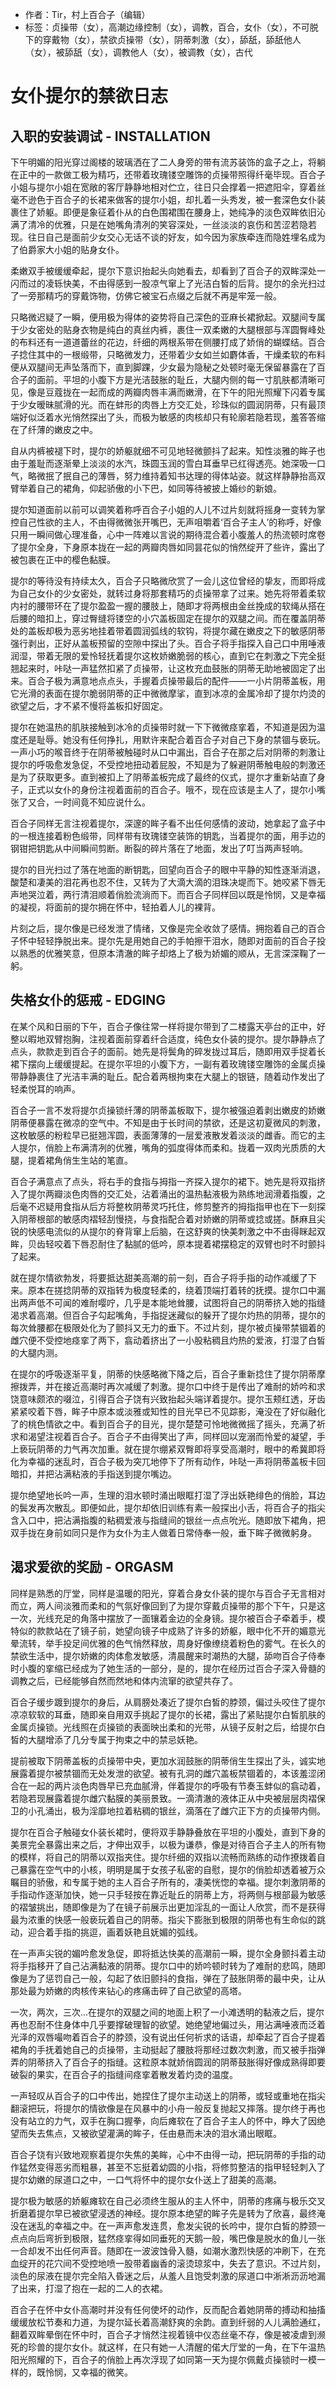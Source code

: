 - 作者：Tir，村上百合子（编辑）
- 标签：贞操带（女），高潮边缘控制（女），调教，百合，女仆（女），不可脱下的穿戴物（女），禁欲贞操带（女），阴蒂刺激（女），舔舐，舔舐他人（女），被舔舐（女），调教他人（女），被调教（女），古代

# 女仆提尔的禁欲日志
## 入职的安装调试 - INSTALLATION
下午明媚的阳光穿过阁楼的玻璃洒在了二人身旁的带有流苏装饰的盒子之上，将躺在正中的一款做工极为精巧，还带着玫瑰镂空雕饰的贞操带照得纤毫毕现。百合子小姐与提尔小姐在宽敞的客厅静静地相对伫立，往日只会撑着一把遮阳伞，穿着丝毫不逊色于百合子的长裙来做客的提尔小姐，却扎着一头秀发，被一套深色女仆装裹住了娇躯。即便是象征着仆从的白色围裙围在腰身上，她纯净的淡色双眸依旧沁满了清冷的优雅，只是在她嘴角清冽的笑容深处，一丝淡淡的哀伤和苦涩若隐若现。往日自己是面前少女交心无话不谈的好友，如今因为家族牵连而隐姓埋名成为了伯爵家大小姐的贴身女仆。

柔嫩双手被缓缓牵起，提尔下意识抬起头向她看去，却看到了百合子的双眸深处一闪而过的凌轹快美，不由得感到一股凉气窜上了光洁白皙的后背。提尔的余光扫过了一旁那精巧的穿戴饰物，仿佛它被宝石点缀之后就不再是牢笼一般。

只略微迟疑了一瞬，便用极为得体的姿势将自己深色的亚麻长裙掀起。双腿间专属于少女密处的贴身衣物是纯白的真丝内裤，裹住一双柔嫩的大腿根部与浑圆臀峰处的布料还有一道道蕾丝的花边，纤细的两根系带在侧腰打成了娇俏的蝴蝶结。百合子捻住其中的一根缎带，只略微发力，还带着少女如兰如麝体香，干燥柔软的布料便从双腿间无声坠落而下，直到脚踝，少女最为隐秘之处顿时毫无保留暴露在了百合子的面前。平坦的小腹下方是光洁鼓胀的耻丘，大腿内侧的每一寸肌肤都清晰可见，像是豆蔻拢在一起而成的两瓣肉唇丰满而嫩滑，在下午的阳光照耀下闪着专属于少女暧昧腻滑的光。而在蚌形的肉唇上方交汇处，珍珠似的圆润阴蒂，只有最顶端好似泛着水光悄然探出了头，而极为敏感的肉核却只有轮廓若隐若现，羞答答缩在了纤薄的嫩皮之中。

自从内裤被褪下时，提尔的娇躯就细不可见地轻微颤抖了起来。知性淡雅的眸子也由于羞耻而逐渐晕上淡淡的水汽，珠圆玉润的雪白耳垂早已红得透亮。她深吸一口气，略微抿了抿自己的薄唇，努力维持着知书达理的得体站姿。就这样静静抬高双臂举着自己的裙角，仰起骄傲的小下巴，如同等待被披上婚纱的新娘。

提尔知道面前以前可以调笑着称呼百合子小姐的人儿不过片刻就将摇身一变转为掌控自己性欲的主人，不由得微微张开嘴巴，无声咀嚼着‘百合子主人’的称呼，好像只用一瞬间做心理准备，心中一阵难以言说的期待混合着小腹羞人的热流顿时席卷了提尔全身，下身原本拢在一起的两瓣肉唇如同昙花似的悄然绽开了些许，露出了被包裹在正中的樱色黏膜。

提尔的等待没有持续太久，百合子只略微欣赏了一会儿这位曾经的挚友，而即将成为自己女仆的少女密处，就转过身将那套精巧的贞操带拿了过来。她先将带着柔软内衬的腰带环在了提尔盈盈一握的腰肢上，随即才将两根由金丝挽成的软绳从搭在后腰的暗扣上，穿过臀缝将镂空的小穴盖板固定在提尔的双腿之间。而在覆盖阴蒂处的盖板却极为恶劣地挂着带着圆润弧线的软钩，将提尔藏在嫩皮之下的敏感阴蒂强行剥出，正好从盖板预留的空隙中探出了头。百合子将手指探入自己口中用唾液润湿，带着无限的爱怜轻抚着提尔这枚娇嫩脆弱的核心，直到它在刺激之下完全挺翘起来时，咔哒一声猛然扣紧了贞操带，让这枚充血鼓胀的阴蒂无助地被固定了出来。百合子极为满意地点点头，手握着贞操带最后的配件——一小片阴蒂盖板，用它光滑的表面在提尔脆弱阴蒂的正中微微摩挲，直到冰凉的金属冷却了提尔灼烫的欲望之后，才不紧不慢将盖板扣好固定。

提尔在她温热的肌肤接触到冰冷的贞操带时就一下下微微痉挛着，不知道是因为温度还是耻辱。她没有任何挣扎，用默许来配合着百合子对自己下身的禁锢与亵玩。一声小巧的喉音终于在阴蒂被触碰时从口中漏出，百合子在那之后对阴蒂的刺激让提尔的呼吸愈发急促，不受控地扭动着屁股，不知是为了躲避阴蒂触电般的刺激还是为了获取更多。直到被扣上了阴蒂盖板完成了最终的仪式，提尔才重新站直了身子，正式以女仆的身份注视着面前的百合子。哦不，现在应该是主人了，提尔小嘴张了又合，一时间竟不知应说什么。

百合子同样无言注视着提尔，深邃的眸子看不出任何感情的波动，她拿起了盒子中的一根连接着粉色缎带，同样带有玫瑰镂空装饰的钥匙，当着提尔的面，用手边的钢钳把钥匙从中间瞬间剪断。断裂的碎片落在了地面，发出了叮当两声轻响。

提尔的目光扫过了落在地面的断钥匙，回望向百合子的眼中平静的知性逐渐消退，酸楚和凄美的泪花再也忍不住，又转为了大滴大滴的泪珠决堤而下。她咬紧下唇无声地哭泣着，两行清泪顺着俏脸流淌而下。而百合子同样回以既是怜悯，又是幸福的凝视，将面前的提尔拥在怀中，轻拍着人儿的裸背。

片刻之后，提尔像是已经发泄了情绪，又像是完全收敛了感情。拥抱着自己的百合子怀中轻轻挣脱出来。提尔先是用她自己的手帕擦干泪水，随即对面前的百合子投以熟悉的优雅笑意，但原本清澈的眸子却烙上了极为娇媚的顺从，无言深深鞠了一躬。

## 失格女仆的惩戒 - EDGING
在某个风和日丽的下午，百合子像往常一样将提尔带到了二楼露天亭台的正中，好整以暇地双臂抱胸，注视着面前穿着纤合适度，纯色女仆装的提尔。提尔静静点了点头，款款走到百合子的面前。她先是将鬓角的碎发拢过耳后，随即用双手捉着长裙下摆向上缓缓提起。在提尔平坦的小腹下方，一副有着玫瑰镂空雕饰的金属贞操带静静裹住了光洁丰满的耻丘。配合着两根拘束在大腿上的银链，随着动作发出了轻柔悦耳的响声。

百合子一言不发将提尔贞操锁纤薄的阴蒂盖板取下，提尔被强迫着剥出嫩皮的娇嫩阴蒂便暴露在微凉的空气中。不知是由于长时间的禁欲，还是这初夏微风的刺激，这枚敏感的粉粒早已挺翘浑圆，表面薄薄的一层爱液散发着淡淡的雌香。而它的主人提尔，俏脸上布满清冽的优雅，嘴角的弧度得体而柔和。拢着一双肉光质质的大腿，提着裙角俏生生站的笔直。

百合子满意点了点头，将右手的食指与拇指一齐探入提尔的裙下。她先是将双指挤入了提尔两瓣淡色肉唇的交汇处，沾着涌出的温热黏液极为熟练地润滑着指腹，之后毫不迟疑用食指从后方将整枚阴蒂灵巧托住，修剪整齐的拇指指甲也在下一刻探入阴蒂根部的敏感肉褶轻刮慢挠，与食指配合着对娇嫩的阴蒂或捻或搓。酥麻且尖锐的快感电流似的从提尔的脊背窜上后脑，在这舒爽的快美刺激之中不由得眯起双眸，贝齿轻咬着下唇忍耐住了黏腻的低吟，原本提着裙摆稳定的双臂也时不时颤抖了起来。

就在提尔情欲勃发，将要抵达甜美高潮的前一刻，百合子将手指的动作减缓了下来。原本在搓捻阴蒂的双指转为极度轻柔的，绕着顶端打着转的抚摸。提尔口中漏出两声低不可闻的难耐嘤咛，几乎是本能地耸腰，试图将自己的阴蒂挤入她的指缝渴求着高潮。但百合子勾起嘴角，手指捉迷藏似的躲开了提尔灼热的阴蒂，提尔的每次耸腰都在极限处化为了颤抖又无力的垂下。不过片刻，提尔被贞操带禁锢着的雌穴便不受控地痉挛了两下，翕动着挤出了一小股粘稠且灼热的爱液，打湿了白皙的大腿内测。

在提尔的呼吸逐渐平复，阴蒂的快感略微下降之后，百合子重新捻住了提尔阴蒂摩擦拨弄，并在接近高潮时再次减缓了刺激。提尔口中终于是传出了难耐的娇吟和求饶意味颇浓的啜泣，引得百合子饶有兴致抬起头端详着提尔。提尔玉颊红透，牙齿紧紧咬着下唇，眸子中原本或淡雅或知性的目光早已不见踪影，淹没在了好似融化了的桃色情欲之中。看到百合子的目光，提尔楚楚可怜地微微摇了摇头，充满了祈求和渴望注视着百合子。百合子不由得笑出了声，同样回以宠溺而怜爱的凝望，手上亵玩阴蒂的力气再次加重。就在提尔绷紧双臀即将享受高潮时，眼中的希冀即将化为幸福的迷乱时，百合子极为突兀地停下了所有动作，咔哒一声将阴蒂盖板卡回暗扣，并把沾满粘液的手指送到提尔嘴边。

提尔绝望地长吟一声，生理的泪水顿时涌出眼眶打湿了浮出妖艳绯色的俏脸，耳边的鬓发再次散乱。即便如此，提尔却依旧训练有素一般探出小舌，将百合子的指尖含入口中，把沾满指腹的粘稠爱液与指缝间的银丝一点点吮光。随即放下裙角，把双手拢在身前如同只是作为女仆为主人做着日常侍奉一般，垂下眸子微微躬身。

## 渴求爱欲的奖励 - ORGASM
同样是熟悉的厅堂，同样是温暖的阳光，穿着合身女仆装的提尔与百合子无言相对而立，两人间淡雅而柔和的气氛好像回到了为提尔穿戴贞操带的那个下午，只是这一次，光线充足的角落中摆放了一面镶着金边的全身镜。提尔被百合子牵着手，模特似的款款站在了镜子前，她望向镜子中成熟了许多的娇躯，眼中化不开的媚意光晕流转，举手投足间优雅的色气悄然释放，周身好像缭绕着粉色的雾气。在长久的禁欲生活中，提尔娇嫩的肉体愈发敏感，清晨醒来时潮热的大腿，舔吻百合子侍奉时小腹的挛缩已经成为了她生活的一部分，是的，提尔在经历过百合子深入骨髓的调教之后，已经能够自然而然地和体内流窜的欲望共存了。

百合子缓步踱到提尔的身后，从肩膀处凑近了提尔白皙的脖颈，偏过头咬住了提尔凉凉软软的耳垂，随即亲自用双手挑起了提尔的长裙，露出了紧贴提尔白皙肌肤的金属贞操锁。光线照在贞操锁的表面映出柔和的光带，从镜子反射之后，给提尔白皙的大腿增添了几分专属于拘束之中的禁忌妖艳。

提前被取下阴蒂盖板的贞操带中央，更加水润鼓胀的阴蒂俏生生探出了头，诚实地展露着提尔被禁锢而无处发泄的欲望。被有孔洞的雌穴盖板禁锢着的，本该羞涩闭合在一起的两片淡色肉唇早已充血腻滑，伴着提尔的呼吸有节奏玉蚌似的翕动着，若隐若现展露着提尔雌穴黏膜的美丽景致。一滴清澈的液体正从中央被层层肉褶保卫的小孔涌出，极为淫靡地拉着粘稠的银丝，滴落在了雌穴正下方的贞操带内侧。 

提尔在百合子触碰女仆装长裙时，便将双手静静叠放在平坦的小腹处，直到下身的美景完全暴露出来之后，才伸出双手，以极为谦恭，像是对待百合子主人的所有物的模样，将自己的阴蒂以双指夹住。提尔纤细的双指以流畅而熟练的动作撩拨着自己暴露在空气中的小核，明明是属于女孩子私密的自慰，提尔的俏脸却透着被万众瞩目的骄傲，和专属于她的主人百合子所有的，凄美恍惚的幸福。提尔刺激阴蒂的手指动作逐渐加快，她一只手轻按在靠近耻丘的阴蒂上方，将两侧与根部最为敏感的褶皱挑出，随即像是为了在镜子前展示出更加淫乱的一面让人欣赏，而不是获得最为浓重的快感一般亵玩着自己的阴蒂。指尖下膨胀到极限的阴蒂也有生命似的跳动，迎合着手指的挑逗，画着妖艳且妩媚的弧线。

在一声声尖锐的媚吟愈发急促，即将抵达快美的高潮前一瞬，提尔全身颤抖着主动将手指移开了自己沾满黏液的阴蒂。提尔口中的娇吟顿时转为了难耐的悲鸣，随即像是为了惩罚自己一般，勾起了依旧颤抖的食指，弹在了鼓胀阴蒂的最中央，让从那处最为娇嫩的肉核传来钻心的疼痛击碎了自己欲望的高塔。

一次，两次，三次…在提尔的双腿之间的地面上积了一小滩透明的黏液之后，提尔再也忍耐不住身体中几乎要撑破理智的欲望。她绝望地偏过头，用沾满唾液而泛着光泽的双唇嘬吻着百合子的脖颈，没有说出任何祈求的话语，却牵起了百合子提着裙角的手抚着她自己的贞操带，主动挺起了腰肢将那经过数次刺激，而又被手指弹弄的阴蒂挤入了百合子的指缝。这粒原本就娇俏圆润的阴蒂鼓胀得好像成熟得即要破裂的果实，在百合子的指缝间痉挛着散发着灼烫的温度。

一声轻叹从百合子的口中传出，她捏住了提尔主动送上的阴蒂，或轻或重地在指尖翻滚把玩，将提尔的情欲像是在风暴中的小舟一般反复抛起又摔落。提尔终于再也没有站立的力气，双手在胸口握拳，向后瘫软在了百合子主人的怀中，睁大了因绝望而失去焦点，又被欲望灌满的眸子，任由悬而未决的泪水涌出眼眶。

百合子饶有兴致地观察着提尔失焦的美眸，心中不由得一动，把玩阴蒂的手指的动作猛然变得恶劣而粗暴，甚至不忘挺着幼圆的小指，将修剪整洁的指甲轻轻刺入了提尔幼嫩的尿道口之中，一口气将怀中的提尔女仆送上了甜美的高潮。

提尔极为敏感的娇躯瘫软在自己必须终生服从的主人怀中，阴蒂的疼痛与极乐交叉折磨着提尔早已被欲望浸透的神经。提尔原本绝望的眸子先是转为了欣喜，最终淹没在迷乱的幸福之中。在一声声愈发连贯，愈发尖锐的长吟中，提尔白皙的脖颈一点点向后弯折到极限，猛然痉挛得如同垂死的天鹅一般，嘴巴像是脱水的鱼儿一张一合却发不出任何声音。随即在一波波蚀骨入髓，如潮水激烈快感的冲刷下，在充血绽开的花穴间不受控地喷一股带着幽香的滚烫琼浆中，失去了意识。不过片刻，淡色的尿液在提尔完全陷入昏迷之后，从羞人且饱受刺激的尿道口中淅淅沥沥地漏了出来，打湿了抱在一起的二人的衣裙。

百合子在怀中女仆高潮时并没有任何使坏的动作，反而配合着她阴蒂的搏动和抽搐缓缓放松节奏和力道，为提尔延长着高潮舒爽的余韵。直到纤弱的人儿满脸通红，翻着双眸晕倒在怀中时，百合子才悄然注视着镜中仪态丝毫不存，像是被凌虐到濒死的珍兽的提尔女仆。就这样，在只有她一人清醒的偌大厅堂的一角，在下午温热阳光照耀的下，百合子的俏脸上再次浮现了如同第一天为提尔佩戴贞操锁时一模一样的，既怜悯，又幸福的微笑。
